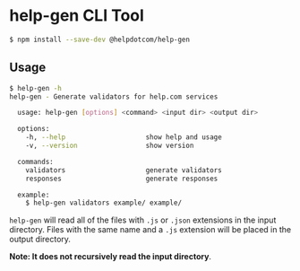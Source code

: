 # help-gen CLI Tool

```bash
$ npm install --save-dev @helpdotcom/help-gen
```

## Usage

```bash
$ help-gen -h
help-gen - Generate validators for help.com services

  usage: help-gen [options] <command> <input dir> <output dir>

  options:
    -h, --help                    show help and usage
    -v, --version                 show version

  commands:
    validators                    generate validators
    responses                     generate responses

  example:
    $ help-gen validators example/ example/
```

`help-gen` will read all of the files with `.js` or `.json` extensions in
the input directory. Files with the same name and a `.js` extension will
be placed in the output directory.

**Note: It does not recursively read the input directory**.
